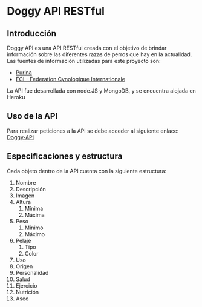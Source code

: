 # Doggy API RESTful

## Introducción

Doggy API es una API RESTful creada con el objetivo de brindar información sobre las diferentes razas de perros que hay en la actualidad.
Las fuentes de información utilizadas para este proyecto son:
*  [Purina](https://purina.es/perros/razas-de-perro/tipos-de-razas-de-perro)
*  [FCI - Federation Cynologique Internationale](http://www.fci.be/es/)

La API fue desarrollada con node.JS y MongoDB, y se encuentra alojada en Heroku

## Uso de la API

Para realizar peticiones a la API se debe acceder al siguiente enlace: [Doggy-API](https://doggy-api.herokuapp.com/api/dogs)

## Especificaciones y estructura

Cada objeto dentro de la API cuenta con la siguiente estructura:
  1. Nombre
  2. Descripción
  3. Imagen
  4. Altura
      1. Mínima
      2. Máxima
  5. Peso
      1. Mínimo
      2. Máximo
  6. Pelaje
      1. Tipo
      2. Color
  7. Uso
  8. Origen
  9. Personalidad
  10. Salud
  11. Ejercicio
  12. Nutrición
  13. Aseo
